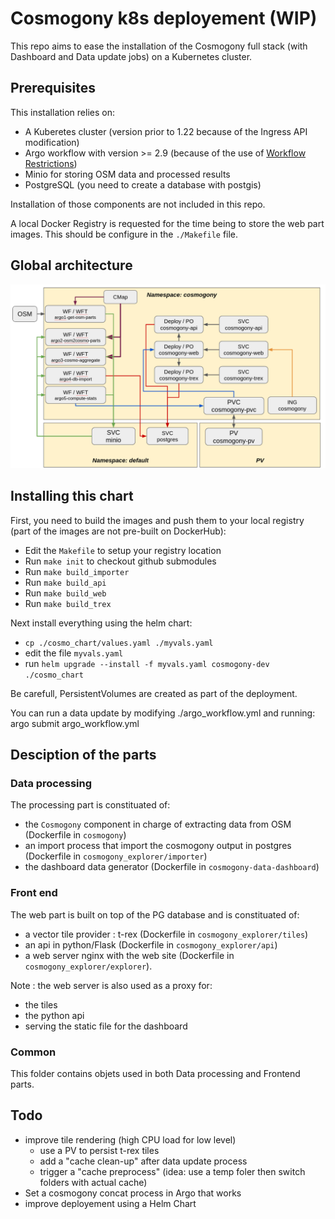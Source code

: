 # Cosmogony k8s deployement (WIP)

This repo aims to ease the installation of the Cosmogony full stack (with Dashboard and Data update jobs)
on a Kubernetes cluster.

## Prerequisites
This installation relies on:
- A Kuberetes cluster (version prior to 1.22 because of the Ingress API modification)
- Argo workflow with version >= 2.9 (because of the use of [Workflow Restrictions](https://argoproj.github.io/argo/workflow-requirements/))
- Minio for storing OSM data and processed results
- PostgreSQL (you need to create a database with postgis)

Installation of those components are not included in this repo.

A local Docker Registry is requested for the time being to store the web part images. This should be configure in the `./Makefile` file.

## Global architecture
![Global architecture](architecture.png)

## Installing this chart
First, you need to build the images and push them to your local registry (part of the images are not pre-built on DockerHub):
- Edit the `Makefile` to setup your registry location
- Run `make init` to checkout github submodules
- Run `make build_importer`
- Run `make build_api`
- Run `make build_web`
- Run `make build_trex`

Next install everything using the helm chart:
- `cp ./cosmo_chart/values.yaml ./myvals.yaml`
- edit the file `myvals.yaml`
- run `helm upgrade --install -f myvals.yaml cosmogony-dev ./cosmo_chart`

Be carefull, PersistentVolumes are created as part of the deployment.

You can run a data update by modifying ./argo_workflow.yml and running:
argo submit argo_workflow.yml

## Desciption of the parts

### Data processing
The processing part is constituated of:
- the `Cosmogony` component in charge of extracting data from OSM (Dockerfile in `cosmogony`)
- an import process that import the cosmogony output in postgres (Dockerfile in `cosmogony_explorer/importer`)
- the dashboard data generator (Dockerfile in `cosmogony-data-dashboard`)

### Front end
The web part is built on top of the PG database and is constituated of:
- a vector tile provider : t-rex (Dockerfile in `cosmogony_explorer/tiles`)
- an api in python/Flask (Dockerfile in `cosmogony_explorer/api`)
- a web server nginx with the web site (Dockerfile in `cosmogony_explorer/explorer`).

Note : the web server is also used as a proxy for:
- the tiles
- the python api
- serving the static file for the dashboard

### Common
This folder contains objets used in both Data processing and Frontend parts.


## Todo
- improve tile rendering (high CPU load for low level)
  - use a PV to persist t-rex tiles
  - add a "cache clean-up" after data update process
  - trigger a "cache preprocess" (idea: use a temp foler then switch folders with actual cache)
- Set a cosmogony concat process in Argo that works
- improve deployement using a Helm Chart

